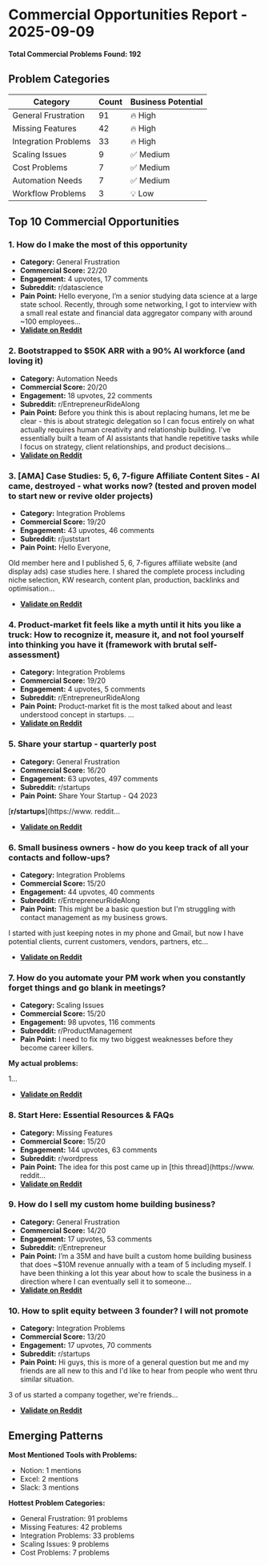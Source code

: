 # Commercial Opportunities Report - 2025-09-09

**Total Commercial Problems Found: 192**

## Problem Categories

| Category | Count | Business Potential |
|----------|-------|-------------------|
| General Frustration | 91 | 🔥 High |
| Missing Features | 42 | 🔥 High |
| Integration Problems | 33 | 🔥 High |
| Scaling Issues | 9 | ✅ Medium |
| Cost Problems | 7 | ✅ Medium |
| Automation Needs | 7 | ✅ Medium |
| Workflow Problems | 3 | 💡 Low |

## Top 10 Commercial Opportunities

### 1. How do I make the most of this opportunity
- **Category:** General Frustration
- **Commercial Score:** 22/20
- **Engagement:** 4 upvotes, 17 comments
- **Subreddit:** r/datascience
- **Pain Point:** Hello everyone, I’m a senior studying data science at a large state school.  Recently, through some networking, I got to interview with a small real estate and financial data aggregator company with around \~100 employees...
- **[Validate on Reddit](https://reddit.com/r/datascience/comments/1n0ep0g/how_do_i_make_the_most_of_this_opportunity/)**

### 2. Bootstrapped to $50K ARR with a 90% AI workforce (and loving it)
- **Category:** Automation Needs
- **Commercial Score:** 20/20
- **Engagement:** 18 upvotes, 22 comments
- **Subreddit:** r/EntrepreneurRideAlong
- **Pain Point:** Before you think this is about replacing humans, let me be clear - this is about strategic delegation so I can focus entirely on what actually requires human creativity and relationship building.  I've essentially built a team of AI assistants that handle repetitive tasks while I focus on strategy, client relationships, and product decisions...
- **[Validate on Reddit](https://reddit.com/r/EntrepreneurRideAlong/comments/1nau645/bootstrapped_to_50k_arr_with_a_90_ai_workforce/)**

### 3. [AMA] Case Studies: 5, 6, 7-figure Affiliate Content Sites - AI came, destroyed - what works now? (tested and proven model to start new or revive older projects)
- **Category:** Integration Problems
- **Commercial Score:** 19/20
- **Engagement:** 43 upvotes, 46 comments
- **Subreddit:** r/juststart
- **Pain Point:** Hello Everyone,

Old member here and I published 5, 6, 7-figures affiliate website (and display ads) case studies here.  I shared the complete process including niche selection, KW research, content plan, production, backlinks and optimisation...
- **[Validate on Reddit](https://reddit.com/r/juststart/comments/1l2gv1x/ama_case_studies_5_6_7figure_affiliate_content/)**

### 4. Product-market fit feels like a myth until it hits you like a truck: How to recognize it, measure it, and not fool yourself into thinking you have it (framework with brutal self-assessment)
- **Category:** Integration Problems
- **Commercial Score:** 19/20
- **Engagement:** 4 upvotes, 5 comments
- **Subreddit:** r/EntrepreneurRideAlong
- **Pain Point:** Product-market fit is the most talked about and least understood concept in startups. ...
- **[Validate on Reddit](https://reddit.com/r/EntrepreneurRideAlong/comments/1n458pe/productmarket_fit_feels_like_a_myth_until_it_hits/)**

### 5. Share your startup - quarterly post
- **Category:** General Frustration
- **Commercial Score:** 16/20
- **Engagement:** 63 upvotes, 497 comments
- **Subreddit:** r/startups
- **Pain Point:** Share Your Startup - Q4 2023

[**r/startups**](https://www. reddit...
- **[Validate on Reddit](https://reddit.com/r/startups/comments/1lxc97s/share_your_startup_quarterly_post/)**

### 6. Small business owners - how do you keep track of all your contacts and follow-ups?
- **Category:** Integration Problems
- **Commercial Score:** 15/20
- **Engagement:** 44 upvotes, 40 comments
- **Subreddit:** r/EntrepreneurRideAlong
- **Pain Point:** This might be a basic question but I'm struggling with contact management as my business grows. 

I started with just keeping notes in my phone and Gmail, but now I have potential clients, current customers, vendors, partners, etc...
- **[Validate on Reddit](https://reddit.com/r/EntrepreneurRideAlong/comments/1n3ernt/small_business_owners_how_do_you_keep_track_of/)**

### 7. How do you automate your PM work when you constantly forget things and go blank in meetings?
- **Category:** Scaling Issues
- **Commercial Score:** 15/20
- **Engagement:** 98 upvotes, 116 comments
- **Subreddit:** r/ProductManagement
- **Pain Point:** I need to fix my two biggest weaknesses before they become career killers. 

**My actual problems:**

1...
- **[Validate on Reddit](https://reddit.com/r/ProductManagement/comments/1n36z4s/how_do_you_automate_your_pm_work_when_you/)**

### 8. Start Here: Essential Resources & FAQs
- **Category:** Missing Features
- **Commercial Score:** 15/20
- **Engagement:** 144 upvotes, 63 comments
- **Subreddit:** r/wordpress
- **Pain Point:** The idea for this post came up in [this thread](https://www. reddit...
- **[Validate on Reddit](https://reddit.com/r/Wordpress/comments/1cqlvod/start_here_essential_resources_faqs/)**

### 9. How do I sell my custom home building business?
- **Category:** General Frustration
- **Commercial Score:** 14/20
- **Engagement:** 17 upvotes, 53 comments
- **Subreddit:** r/Entrepreneur
- **Pain Point:** I’m a 35M and have built a custom home building business that does ~$10M revenue annually with a team of 5 including myself.  I have been thinking a lot this year about how to scale the business in a direction where I can eventually sell it to someone...
- **[Validate on Reddit](https://reddit.com/r/Entrepreneur/comments/1mz6gx6/how_do_i_sell_my_custom_home_building_business/)**

### 10. How to split equity between 3 founder? I will not promote
- **Category:** Integration Problems
- **Commercial Score:** 13/20
- **Engagement:** 17 upvotes, 70 comments
- **Subreddit:** r/startups
- **Pain Point:** Hi guys, this is more of a general question but me and my friends are all new to this and I'd like to hear from people who went thru similar situation. 

3 of us started a company together, we're friends...
- **[Validate on Reddit](https://reddit.com/r/startups/comments/1mzg3et/how_to_split_equity_between_3_founder_i_will_not/)**


## Emerging Patterns

**Most Mentioned Tools with Problems:**
- Notion: 1 mentions
- Excel: 2 mentions
- Slack: 3 mentions

**Hottest Problem Categories:**
- General Frustration: 91 problems
- Missing Features: 42 problems
- Integration Problems: 33 problems
- Scaling Issues: 9 problems
- Cost Problems: 7 problems
